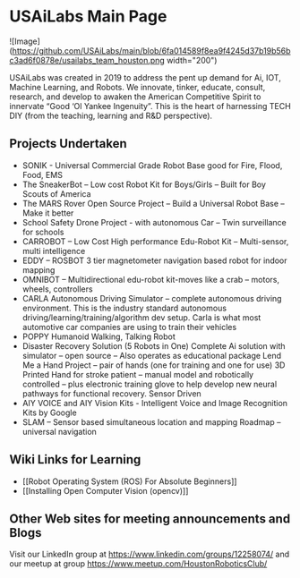 # USAiLabs Main Page
![Image](https://github.com/USAiLabs/main/blob/6fa014589f8ea9f4245d37b19b56bc3ad6f0878e/usailabs_team_houston.png width="200")

USAiLabs was created in 2019 to address the pent up demand for Ai, IOT, Machine Learning, and Robots.  We   innovate, tinker, educate, consult, research, and develop to awaken the American Competitive Spirit to innervate “Good ‘Ol Yankee Ingenuity”. This is the heart of harnessing TECH DIY (from the teaching, learning and R&D perspective).

## Projects Undertaken
* SONIK - Universal Commercial Grade Robot Base good for Fire, Flood, Food, EMS 
* The SneakerBot – Low cost Robot Kit for Boys/Girls – Built for Boy Scouts of America
* The MARS Rover Open Source Project – Build a Universal Robot Base – Make it better 
* School Safety Drone Project - with autonomous Car – Twin surveillance for schools 
* CARROBOT – Low Cost High performance Edu-Robot Kit – Multi-sensor, multi intelligence
* EDDY – ROSBOT 3 tier magnetometer navigation based robot for indoor mapping 
* OMNIBOT – Multidirectional edu-robot kit-moves like a crab – motors, wheels, controllers
* CARLA Autonomous Driving Simulator – complete autonomous driving environment. This is the industry standard autonomous driving/learning/training/algorithm dev setup. Carla is what most automotive car companies are using to train their vehicles
* POPPY Humanoid Walking, Talking Robot 
* Disaster Recovery Solution (5 Robots in One) Complete Ai solution with simulator – open source – Also operates as educational package
Lend Me a Hand Project – pair of hands (one for training and one for use) 3D Printed Hand for stroke patient – manual model and robotically controlled – plus electronic training glove to help develop new neural pathways for functional recovery. Sensor Driven
* AIY VOICE and AIY Vision Kits - Intelligent Voice and Image Recognition Kits by Google
* SLAM – Sensor based simultaneous location and mapping Roadmap – universal navigation

## Wiki Links for Learning
* [[Robot Operating System (ROS) For Absolute Beginners]]
* [[Installing Open Computer Vision (opencv)]]

## Other Web sites for meeting announcements and Blogs
Visit our LinkedIn group at https://www.linkedin.com/groups/12258074/ and our meetup at group https://www.meetup.com/HoustonRoboticsClub/